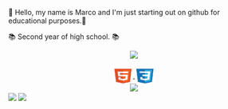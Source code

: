 👋 Hello, my name is Marco and I'm just starting out on github for educational purposes.👋

📚 Second year of high school. 📚

<div align="center">
    <a href="https://github.com/Marc0Antonio">
  <img height="165em" src="https://github-readme-stats.vercel.app/api/top-langs/?username=Marc0Antonio&layout=compact&langs_count=7&theme=tokyonight"/>
</div>


<div align="center" style="display: inline_block"><br>
    <img align="center" alt="HTML" height="30" width="40" src="https://raw.githubusercontent.com/devicons/devicon/master/icons/html5/html5-original.svg">
    <img align="center" alt="CSS" height="30" width="40" src="https://raw.githubusercontent.com/devicons/devicon/master/icons/css3/css3-original.svg">
</div>

<div align="center">
    <a href="https://github.com/Marc0Antonio">
  <img height="165em" src="https://github-readme-stats.vercel.app/api?username=Marc0Antonio&show_icons=true&theme=tokyonight&include_all_commits=true&count_private=true"/>
</div

  ##
  
<div>
  <a href = "mailto:marco_paiva@estudante.sessienai.org.br"><img src="https://img.shields.io/badge/-Gmail-%23333?style=for-the-badge&logo=gmail&logoColor=white" target="_blank"></a>
<a href="https://www.linkedin.com/in/marco-ant%C3%B4nio-loregian-de-paiva-9899a4295/" target="_blank"><img src="https://img.shields.io/badge/-LinkedIn-%230077B5?style=for-the-badge&logo=linkedin&logoColor=white" target="_blank"></a>
</div>

